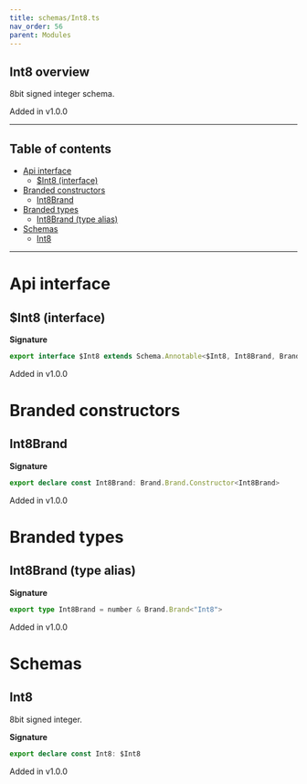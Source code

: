 ```yaml
---
title: schemas/Int8.ts
nav_order: 56
parent: Modules
---
```


## Int8 overview

8bit signed integer schema.

Added in v1.0.0

---

<h2 class="text-delta">Table of contents</h2>

- [Api interface](#api-interface)
  - [$Int8 (interface)](#int8-interface)
- [Branded constructors](#branded-constructors)
  - [Int8Brand](#int8brand)
- [Branded types](#branded-types)
  - [Int8Brand (type alias)](#int8brand-type-alias)
- [Schemas](#schemas)
  - [Int8](#int8)

---

# Api interface

## $Int8 (interface)

**Signature**

```ts
export interface $Int8 extends Schema.Annotable<$Int8, Int8Brand, Brand.Brand.Unbranded<Int8Brand>, never> {}
```

Added in v1.0.0

# Branded constructors

## Int8Brand

**Signature**

```ts
export declare const Int8Brand: Brand.Brand.Constructor<Int8Brand>
```

Added in v1.0.0

# Branded types

## Int8Brand (type alias)

**Signature**

```ts
export type Int8Brand = number & Brand.Brand<"Int8">
```

Added in v1.0.0

# Schemas

## Int8

8bit signed integer.

**Signature**

```ts
export declare const Int8: $Int8
```

Added in v1.0.0
